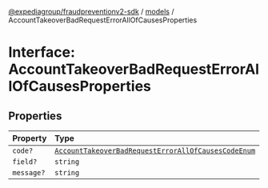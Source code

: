 [@expediagroup/fraudpreventionv2-sdk](../../index.md) / [models](../index.md) / AccountTakeoverBadRequestErrorAllOfCausesProperties

# Interface: AccountTakeoverBadRequestErrorAllOfCausesProperties

## Properties

| Property | Type |
| :------ | :------ |
| `code?` | [`AccountTakeoverBadRequestErrorAllOfCausesCodeEnum`](../type-aliases/AccountTakeoverBadRequestErrorAllOfCausesCodeEnum.md) |
| `field?` | `string` |
| `message?` | `string` |

